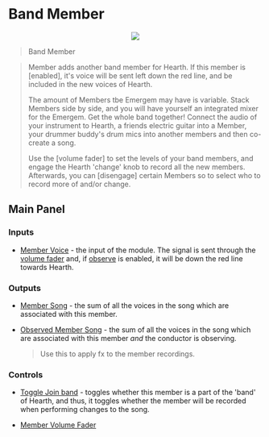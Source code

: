 <!---
start: affixing
affixed: blueprint
blueprint: member-blueprint.svg
preview: member.svg
-->

# Band Member

<p align='center' class='md-only'>
  <img src='member-blueprint.svg'/>
</p>

> Band Member


> Member adds another band member for Hearth. If this member is [enabled], it's voice will be sent left down the red line, and be included in the new voices of Hearth.
>
> The amount of Members tbe Emergem may have is variable. Stack  Members side by side, and you will have yourself an integrated mixer for the Emergem. Get the whole band together! Connect the audio of your instrument to Hearth, a friends electric guitar into a Member, your drummer buddy's drum mics into another members and then co-create a song.
>
> Use the [volume fader] to set the levels of your band members, and engage the Hearth 'change' knob to record all the new members. Afterwards, you can [disengage] certain Members so to select who to record more of and/or change.

## Main Panel

<!---
start: legend
-->

<!---
start: legend-group
slug: inputs
-->

### Inputs

* <!---
  x: 10
  y: 52
  slug: member
  type: labeled-socket
  -->
  <a name="inputs-member" href='#inputs-member'>Member Voice</a> - the input of the module. The signal is sent through the [volume fader](#controls-volume-fader) and, if [observe](#controls-toggle-join-band) is enabled, it will be down the red line towards Hearth.


<!---
end: legend-group
-->

<!---
start: legend-group
slug: outputs
-->

### Outputs

* <!---
  x: 10
  y: 52
  slug: song
  type: labeled-socket
  -->
  <a name="outputs-song" href='#outputs-song'>Member Song</a> - the sum of all the voices in the song which are associated with this member.


* <!---
  x: 10
  y: 52
  slug: observation
  type: labeled-socket
  -->
  <a name="outputs-observation" href='#outputs-observation'>Observed Member Song</a> - the sum of all the voices in the song which are associated with this member *and* the conductor is observing.

  > Use this to apply fx to the member recordings.

<!---
end: legend-group
-->

<!---
start: legend-group
slug: controls
-->

### Controls

* <!---
  x: 10
  y: 52
  slug: toggle-join-band
  type: labeled-socket
  -->
  <a name="controls-toggle-join-band" href='#controls-toggle-join-band'>Toggle Join band</a> - toggles whether this member is a part of the 'band' of Hearth, and thus, it toggles whether the member will be recorded when performing changes to the song.


* <!---
  x: 10
  y: 52
  slug: toggle-join-band
  type: labeled-socket
  -->
  <a name="controls-fader" href='#controls-fader'>Member Volume Fader</a>

<!---
end: legend-group
-->

<!---
end: legend
-->
<!---
end: affixing
-->
